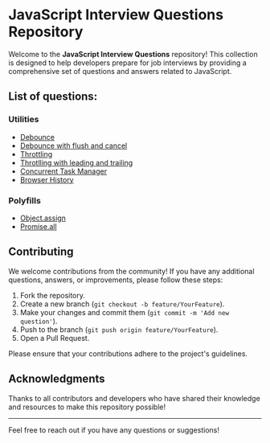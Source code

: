 # JavaScript Interview Questions Repository

Welcome to the **JavaScript Interview Questions** repository! This collection is designed to help developers prepare for job interviews by providing a comprehensive set of questions and answers related to JavaScript.

## List of questions:

### Utilities

- [Debounce](utilities/debounce/basic)
- [Debounce with flush and cancel](utilities/debounce/with-flush-and-cancel)
- [Throttling](utilities/throttling/basic)
- [Throtlling with leading and trailing](utilities/throttling/with-leading-trailing)
- [Concurrent Task Manager](utilities/task-manager)
- [Browser History](utilities/mimic-browser-history)

### Polyfills

- [Object.assign](polyfills/object-assign)
- [Promise.all](polyfills/promise-all)

## Contributing

We welcome contributions from the community! If you have any additional questions, answers, or improvements, please follow these steps:

1. Fork the repository.
2. Create a new branch (`git checkout -b feature/YourFeature`).
3. Make your changes and commit them (`git commit -m 'Add new question'`).
4. Push to the branch (`git push origin feature/YourFeature`).
5. Open a Pull Request.

Please ensure that your contributions adhere to the project's guidelines.

## Acknowledgments

Thanks to all contributors and developers who have shared their knowledge and resources to make this repository possible!

---

Feel free to reach out if you have any questions or suggestions!
